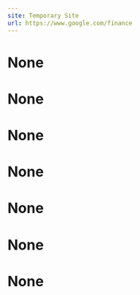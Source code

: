 ```yaml
---
site: Temporary Site
url: https://www.google.com/finance
---
```


# None


# None


# None


# None


# None


# None


# None

